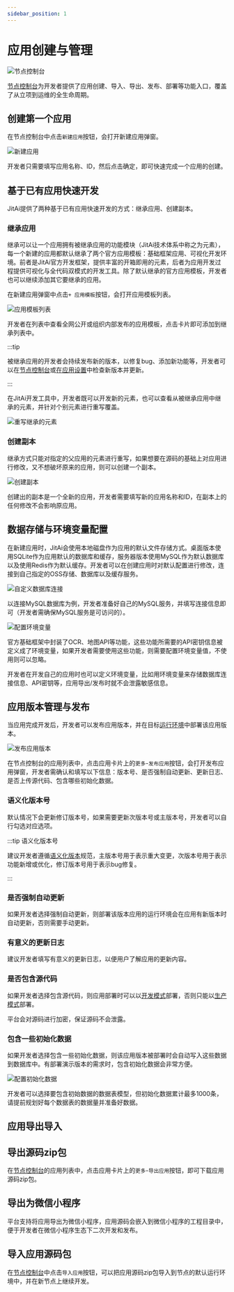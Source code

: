 ```yaml
---
sidebar_position: 1
---
```


# 应用创建与管理

![节点控制台](./img/节点控制台.png)


[节点控制台](../组织与运行环境/运行环境管理#节点的本地默认运行环境)为开发者提供了应用创建、导入、导出、发布、部署等功能入口，覆盖了从立项到运维的全生命周期。


## 创建第一个应用

在节点控制台中点击`新建应用`按钮，会打开新建应用弹窗。

![新建应用](./img/新建应用.png)

开发者只需要填写应用名称、ID，然后点击确定，即可快速完成一个应用的创建。

## 基于已有应用快速开发

JitAi提供了两种基于已有应用快速开发的方式：继承应用、创建副本。
  
### 继承应用
继承可以让一个应用拥有被继承应用的功能模块（JitAi技术体系中称之为元素），每一个新建的应用都默认继承了两个官方应用模板：基础框架应用、可视化开发环境。前者是JitAi官方开发框架，提供丰富的开箱即用的元素，后者为应用开发过程提供可视化与全代码双模式的开发工具。除了默认继承的官方应用模板，开发者也可以继续添加其它要继承的应用。

在新建应用弹窗中点击`+ 应用模板`按钮，会打开应用模板列表。

![应用模板列表](./img/应用模板列表.png)

开发者在列表中查看全网公开或组织内部发布的应用模板，点击卡片即可添加到继承列表中。

:::tip

被继承应用的开发者会持续发布新的版本，以修复bug、添加新功能等，开发者可以在[节点控制台](../组织与运行环境/运行环境管理#节点的本地默认运行环境)或[在应用设置](./了解JitAi开发工具.md#应用设置)中检查新版本并更新。

:::

在JitAi开发工具中，开发者既可以开发新的元素，也可以查看从被继承应用中继承的元素，并针对个别元素进行重写覆盖。

![重写继承的元素](./img/重写继承的元素.png)

### 创建副本
继承方式只能对指定的父应用的元素进行重写，如果想要在源码的基础上对应用进行修改，又不想破坏原来的应用，则可以创建一个副本。

![创建副本](./img/创建应用副本.png)

创建出的副本是一个全新的应用，开发者需要填写新的应用名称和ID，在副本上的任何修改不会影响原应用。

## 数据存储与环境变量配置
在新建应用时，JitAi会使用本地磁盘作为应用的默认文件存储方式。桌面版本使用SQLite作为应用默认的数据库和缓存，服务器版本使用MySQL作为默认数据库以及使用Redis作为默认缓存。开发者可以在创建应用时对默认配置进行修改，连接到自己指定的OSS存储、数据库以及缓存服务。

![自定义数据库连接](./img/自定义数据库连接.png)

以连接MySQL数据库为例，开发者准备好自己的MySQL服务，并填写连接信息即可（开发者需确保MySQL服务是可访问的）。

![配置环境变量](./img/配置环境变量.png)

官方基础框架中封装了OCR、地图API等功能，这些功能所需要的API密钥信息被定义成了环境变量，如果开发者需要使用这些功能，则需要配置环境变量值，不使用则可以忽略。

开发者在开发自己的应用时也可以定义环境变量，比如用环境变量来存储数据库连接信息、API密钥等，应用导出/发布时就不会泄露敏感信息。

## 应用版本管理与发布

当应用完成开发后，开发者可以发布应用版本，并在目标[运行环境](../组织与运行环境/运行环境管理#在运行环境中部署应用)中部署该应用版本。

![发布应用版本](./img/发布应用版本.png)

在节点控制台的应用列表中，点击应用卡片上的`更多`-`发布应用`按钮，会打开发布应用弹窗，开发者需确认和填写以下信息：版本号、是否强制自动更新、更新日志、是否上传源代码、包含哪些初始化数据。

### 语义化版本号
默认情况下会更新修订版本号，如果需要更新次版本号或主版本号，开发者可以自行勾选对应选项。

:::tip 语义化版本号

建议开发者遵循[语义化版本](https://semver.org/lang/zh-CN/)规范，主版本号用于表示重大变更，次版本号用于表示功能新增或优化，修订版本号用于表示bug修复。

:::

### 是否强制自动更新

如果开发者选择强制自动更新，则部署该版本应用的运行环境会在应用有新版本时自动更新，否则需要手动更新。

### 有意义的更新日志

建议开发者填写有意义的更新日志，以便用户了解应用的更新内容。

### 是否包含源代码

如果开发者选择包含源代码，则应用部署时可以以[开发模式](../组织与运行环境/运行环境管理#以开发模式部署)部署，否则只能以[生产模式](../组织与运行环境/运行环境管理#以生产模式部署)部署。

平台会对源码进行加密，保证源码不会泄露。

### 包含一些初始化数据

如果开发者选择包含一些初始化数据，则该应用版本被部署时会自动写入这些数据到数据库中。有部署演示版本的需求时，包含初始化数据会非常方便。

![配置初始化数据](./img/配置初始化数据.png)

开发者可以选择要包含初始数据的数据表模型，但初始化数据累计最多1000条，请提前规划好每个数据表的数据量并准备好数据。

## 应用导出导入

## 导出源码zip包

在[节点控制台](../组织与运行环境/运行环境管理#节点的本地默认运行环境)的应用列表中，点击应用卡片上的`更多`-`导出应用`按钮，即可下载应用源码zip包。

## 导出为微信小程序

平台支持将应用导出为微信小程序，应用源码会嵌入到微信小程序的工程目录中，便于开发者在微信小程序生态下二次开发和发布。

## 导入应用源码包

在[节点控制台](../组织与运行环境/运行环境管理#节点的本地默认运行环境)中点击`导入应用`按钮，可以把应用源码zip包导入到节点的默认运行环境中，并在新节点上继续开发。
